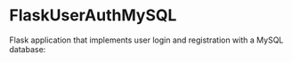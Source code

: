 # FlaskUserAuthMySQL
Flask application that implements user login and registration with a MySQL database:
